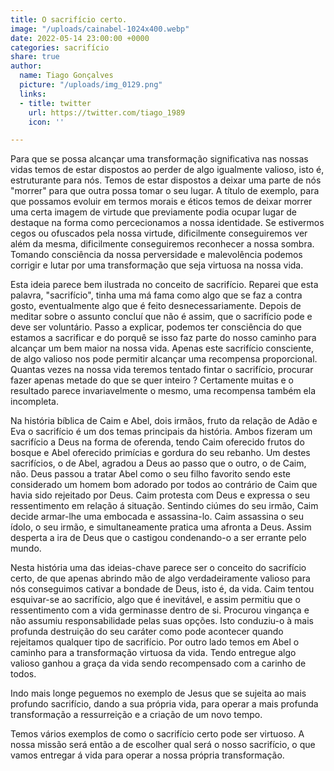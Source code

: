```yaml
---
title: O sacrifício certo.
image: "/uploads/cainabel-1024x400.webp"
date: 2022-05-14 23:00:00 +0000
categories: sacrifício
share: true
author:
  name: Tiago Gonçalves
  picture: "/uploads/img_0129.png"
  links:
  - title: twitter
    url: https://twitter.com/tiago_1989
    icon: ''

---
```

Para que se possa alcançar uma transformação significativa nas nossas vidas temos de estar dispostos ao perder de algo igualmente valioso, isto é, estruturante para nós. Temos de estar dispostos a deixar uma parte de nós "morrer" para que outra possa tomar o seu lugar. A título de exemplo, para que possamos evoluir em termos morais e éticos temos de deixar morrer uma certa imagem de virtude que previamente podia ocupar lugar de destaque na forma como percecionamos a nossa identidade. Se estivermos cegos ou ofuscados pela nossa virtude, dificilmente conseguiremos ver além da mesma, dificilmente conseguiremos reconhecer a nossa sombra. Tomando consciência da nossa perversidade e malevolência podemos corrigir e lutar por uma transformação que seja virtuosa na nossa vida.

Esta ideia parece bem ilustrada no conceito de sacrifício. Reparei que esta palavra, "sacrifício", tinha uma má fama como algo que se faz a contra gosto, eventualmente algo que é feito desnecessariamente.  Depois de meditar sobre o assunto concluí que não é assim, que o sacrifício pode e deve ser voluntário. Passo a explicar, podemos ter consciência  do que estamos a sacrificar e do porquê se isso faz parte do nosso caminho para alcançar um bem maior na nossa vida. Apenas este sacrifício consciente, de algo valioso nos pode permitir alcançar uma recompensa proporcional. Quantas vezes na nossa vida teremos tentado fintar o sacrifício, procurar fazer apenas metade do que se quer inteiro ? Certamente muitas e o resultado parece invariavelmente o mesmo, uma recompensa também ela incompleta.

Na história bíblica de Caim e Abel, dois irmãos, fruto da relação de Adão e Eva o sacrifício é um dos temas principais da história. Ambos fizeram um sacrifício a Deus na forma de oferenda, tendo Caim oferecido frutos do bosque e Abel oferecido primícias e gordura do seu rebanho. Um destes sacrifícios, o de Abel, agradou a Deus ao passo que o outro, o de Caim, não. Deus passou a tratar Abel como o seu filho favorito sendo este considerado um homem bom adorado por todos ao contrário de Caim que havia sido rejeitado por Deus. Caim protesta com Deus e expressa o seu ressentimento em relação á situação. Sentindo ciúmes do seu irmão, Caim decide armar-lhe uma embocada e assassina-lo. Caim assassina o seu ídolo, o seu irmão, e simultaneamente pratica uma afronta a Deus. Assim desperta a ira de Deus que o castigou condenando-o a ser errante pelo mundo. 

Nesta história uma das ideias-chave parece ser o conceito do sacrifício certo, de que apenas abrindo mão de algo verdadeiramente valioso para nós conseguimos cativar a bondade de Deus, isto é, da vida. Caim tentou esquivar-se ao sacrifício, algo que é inevitável, e assim permitiu que o ressentimento com a vida germinasse dentro de si. Procurou vingança e não assumiu responsabilidade pelas suas opções. Isto conduziu-o à mais profunda destruição do seu caráter como pode acontecer quando rejeitamos qualquer tipo de sacrifício. Por outro lado temos em Abel o caminho para a transformação virtuosa da vida. Tendo entregue algo valioso ganhou a graça da vida sendo recompensado com a carinho de todos. 

Indo mais longe peguemos no exemplo de Jesus que se sujeita ao mais profundo sacrifício, dando a sua própria vida, para operar a mais profunda transformação a ressurreição e a criação de um novo tempo.

Temos vários exemplos de como o sacrifício certo pode ser virtuoso. A nossa missão será então a de escolher qual será o nosso sacrifício, o que vamos entregar á vida para operar a nossa própria transformação.